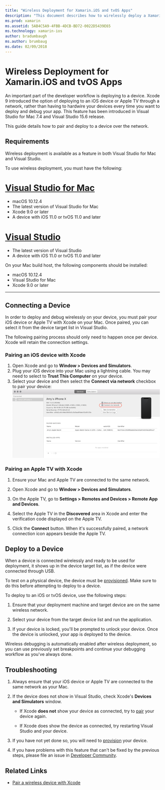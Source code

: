 ```yaml
---
title: "Wireless Deployment for Xamarin.iOS and tvOS Apps"
description: "This document describes how to wirelessly deploy a Xamarin.iOS app to an iOS device from either Visual Studio fro Mac or Visual Studio 2017."
ms.prod: xamarin
ms.assetid: 5AB4C5A9-4FBB-4DCB-BD72-0022D5439E65
ms.technology: xamarin-ios
author: bradumbaugh
ms.author: brumbaug
ms.date: 02/09/2018
---
```


# Wireless Deployment for Xamarin.iOS and tvOS Apps

An important part of the developer workflow is deploying to a device. Xcode 9 introduced the option of deploying to an iOS device or Apple TV through a network, rather than having to hardwire your devices every time you want to deploy and debug your app. This feature has been introduced in Visual Studio for Mac 7.4 and Visual Studio 15.6 release.

This guide details how to pair and deploy to a device over the network.

## Requirements

Wireless deployment is available as a feature in both Visual Studio for Mac and Visual Studio.

To use wireless deployment, you must have the following:

# [Visual Studio for Mac](#tab/vsmac)

- macOS 10.12.4
- The latest version of Visual Studio for Mac
- Xcode 9.0 or later
- A device with iOS 11.0 or tvOS 11.0 and later

# [Visual Studio](#tab/vswin)

- The latest version of Visual Studio
- A device with iOS 11.0 or tvOS 11.0 and later

On your Mac build host, the following components should be installed:

- macOS 10.12.4
- Visual Studio for Mac
- Xcode 9.0 or later

-----

## Connecting a Device

In order to deploy and debug wirelessly on your device, you must pair your iOS device or Apple TV with Xcode on your Mac. Once paired, you can select it from the device target list in Visual Studio. 

The following pairing process should only need to happen once per device. Xcode will retain the connection settings.

<a name="pair" />

### Pairing an iOS device with Xcode

1. Open Xcode and go to **Window > Devices and Simulators**.
2. Plug your iOS device into your Mac using a lightning cable. You may need to select to **Trust This Computer** on your device.
3. Select your device and then select the **Connect via network** checkbox to pair your device:
    ![Device and Simulator window showing Connect via network option](wireless-deployment-images/image2.png)

### Pairing an Apple TV with Xcode

1. Ensure your Mac and Apple TV are connected to the same network.

2. Open Xcode and go to **Window > Devices and Simulators**.

3. On the Apple TV, go to **Settings > Remotes and Devices > Remote App and Devices**.

4. Select the Apple TV in the **Discovered** area in Xcode and enter the verification code displayed on the Apple TV.

5. Click the **Connect** button. When it's successfully paired, a network connection icon appears beside the Apple TV.

## Deploy to a Device

When a device is connected wirelessly and ready to be used for deployment, it shows up in the device target list, as if the device were connected through USB.

To test on a physical device, the device must be [provisioned](~/ios/get-started/installation/device-provisioning/index.md). Make sure to do this before attempting to deploy to a device. 

To deploy to an iOS or tvOS device, use the following steps:

1. Ensure that your deployment machine and target device are on the same wireless network. 

2. Select your device from the target device list and run the application.

2. If your device is locked, you'll be prompted to unlock your device. Once the device is unlocked, your app is deployed to the device.

Wireless debugging is automatically enabled after wireless deployment, so you can use previously set breakpoints and continue your debugging workflow as you've always done.

## Troubleshooting

1. Always ensure that your iOS device or Apple TV are connected to the same network as your Mac.

2. If the device does not show in Visual Studio, check Xcode's **Devices and Simulators** window. 

    * If Xcode **does not** show your device as connected, try to [pair](#pair) your device again.

    * If Xcode does show the device as connected, try restarting Visual Studio and your device.

3. If you have not yet done so, you will need to [provision](~/ios/get-started/installation/device-provisioning/index.md) your device.

4. If you have problems with this feature that can't be fixed by the previous steps, please file an issue in [Developer Community](https://developercommunity.visualstudio.com/spaces/41/index.html).

## Related Links

- [Pair a wireless device with Xcode](https://help.apple.com/xcode/mac/9.0/index.html?localePath=en.lproj#/devbc48d1bad)
